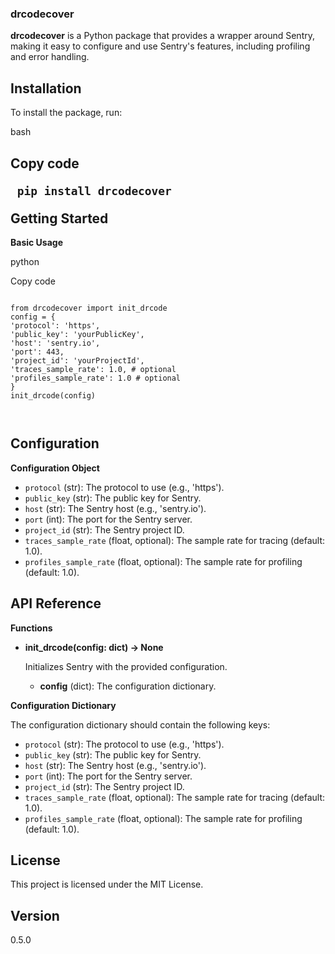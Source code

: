 <h3 id="drcodecover">drcodecover</h3>
<p><strong>drcodecover</strong> is a Python package that provides a wrapper around Sentry, making it easy to configure and use Sentry&#39;s features, including profiling and error handling.</p>
<h2 id="installation">Installation</h2>
<p>To install the package, run:</p>
<p>bash</p>
<h2 id="copy-code--pip-install-drcodecover--getting-started">Copy code
<pre><code class="language-const"> pip install drcodecover
</code></pre>
Getting Started</h2>
<p><strong>Basic Usage</strong></p>
<p>python</p>
<p>Copy code</p>
<pre><code class="language-const"> 
from drcodecover import init_drcode
config = {
'protocol': 'https',
'public_key': 'yourPublicKey',
'host': 'sentry.io',
'port': 443,
'project_id': 'yourProjectId',
'traces_sample_rate': 1.0, # optional
'profiles_sample_rate': 1.0 # optional
}
init_drcode(config)

</code></pre></p>

<h2 id="configuration">Configuration</h2>
<p><strong>Configuration Object</strong></p>
<ul>
<li><code>protocol</code> (str): The protocol to use (e.g., &#39;https&#39;).</li>
<li><code>public_key</code> (str): The public key for Sentry.</li>
<li><code>host</code> (str): The Sentry host (e.g., &#39;sentry.io&#39;).</li>
<li><code>port</code> (int): The port for the Sentry server.</li>
<li><code>project_id</code> (str): The Sentry project ID.</li>
<li><code>traces_sample_rate</code> (float, optional): The sample rate for tracing (default: 1.0).</li>
<li><code>profiles_sample_rate</code> (float, optional): The sample rate for profiling (default: 1.0).</li>
</ul>
<h2 id="api-reference">API Reference</h2>
<p><strong>Functions</strong></p>
<ul>
<li><p><strong>init_drcode(config: dict) -&gt; None</strong></p>
<p>Initializes Sentry with the provided configuration.</p>
<ul>
<li><strong>config</strong> (dict): The configuration dictionary.</li>
</ul>
</li>
</ul>
<p><strong>Configuration Dictionary</strong></p>
<p>The configuration dictionary should contain the following keys:</p>
<ul>
<li><code>protocol</code> (str): The protocol to use (e.g., &#39;https&#39;).</li>
<li><code>public_key</code> (str): The public key for Sentry.</li>
<li><code>host</code> (str): The Sentry host (e.g., &#39;sentry.io&#39;).</li>
<li><code>port</code> (int): The port for the Sentry server.</li>
<li><code>project_id</code> (str): The Sentry project ID.</li>
<li><code>traces_sample_rate</code> (float, optional): The sample rate for tracing (default: 1.0).</li>
<li><code>profiles_sample_rate</code> (float, optional): The sample rate for profiling (default: 1.0).</li>
</ul>
<h2 id="license">License</h2>
<p>This project is licensed under the MIT License.</p>
<h2 id="version">Version</h2>
<p>0.5.0</p>
